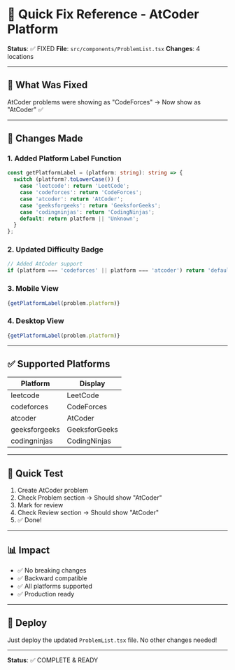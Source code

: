 # 🚀 Quick Fix Reference - AtCoder Platform

**Status**: ✅ FIXED
**File**: `src/components/ProblemList.tsx`
**Changes**: 4 locations

---

## 🎯 What Was Fixed

AtCoder problems were showing as "CodeForces" → Now show as "AtCoder" ✅

---

## 📝 Changes Made

### 1. Added Platform Label Function
```typescript
const getPlatformLabel = (platform: string): string => {
  switch (platform?.toLowerCase()) {
    case 'leetcode': return 'LeetCode';
    case 'codeforces': return 'CodeForces';
    case 'atcoder': return 'AtCoder';
    case 'geeksforgeeks': return 'GeeksforGeeks';
    case 'codingninjas': return 'CodingNinjas';
    default: return platform || 'Unknown';
  }
};
```

### 2. Updated Difficulty Badge
```typescript
// Added AtCoder support
if (platform === 'codeforces' || platform === 'atcoder') return 'default';
```

### 3. Mobile View
```typescript
{getPlatformLabel(problem.platform)}
```

### 4. Desktop View
```typescript
{getPlatformLabel(problem.platform)}
```

---

## ✅ Supported Platforms

| Platform | Display |
|----------|---------|
| leetcode | LeetCode |
| codeforces | CodeForces |
| atcoder | AtCoder |
| geeksforgeeks | GeeksforGeeks |
| codingninjas | CodingNinjas |

---

## 🧪 Quick Test

1. Create AtCoder problem
2. Check Problem section → Should show "AtCoder"
3. Mark for review
4. Check Review section → Should show "AtCoder"
5. ✅ Done!

---

## 📊 Impact

- ✅ No breaking changes
- ✅ Backward compatible
- ✅ All platforms supported
- ✅ Production ready

---

## 🚀 Deploy

Just deploy the updated `ProblemList.tsx` file. No other changes needed!

---

**Status**: ✅ COMPLETE & READY

